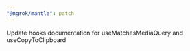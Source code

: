 ```yaml
---
"@ngrok/mantle": patch
---
```


Update hooks documentation for useMatchesMediaQuery and useCopyToClipboard
